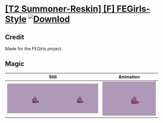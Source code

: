# [\[T2 Summoner-Reskin\] \[F\] FEGirls-Style](./) [![Downlod](https://img.shields.io/badge/Download--red?style=social&logo=github)](https://minhaskamal.github.io/DownGit/#/home?url=https://github.com/Klokinator/FE-Repo/tree/main/Battle%20Animations%2FMagi%20-%20Dark-Type%2F%5BT2%20Summoner-Reskin%5D%20%5BF%5D%20FEGirls-Style%2F6.%20Magic)

## Credit

Made for the FEGirls project.

## Magic

| Still | Animation |
| :---: | :-------: |
| ![Magic still](./Magic_000.png) | ![Magic animation](./Magic.gif) |
